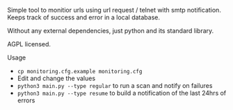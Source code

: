 Simple tool to monitior urls using url request / telnet with smtp notification. Keeps track of success and error in a local database.

Without any external dependencies, just python and its standard library.

AGPL licensed.

Usage
- `cp monitoring.cfg.example monitoring.cfg`
- Edit and change the values
- `python3 main.py --type regular` to run a scan and notify on failures
- `python3 main.py --type resume` to build a notification of the last 24hrs of errors
